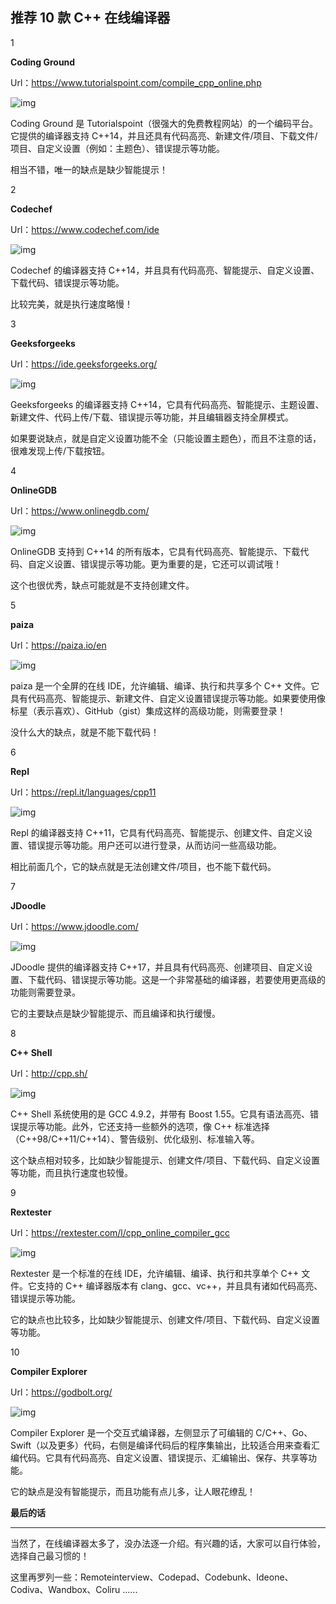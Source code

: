 ## 推荐 10 款 C++ 在线编译器

1

**Coding Ground**

Url：https://www.tutorialspoint.com/compile_cpp_online.php



![img](https://mmbiz.qpic.cn/mmbiz_png/714ibKo8XksaGP2lSTKPKxFCxjPWXqGo9mTlJdWmkDOdiadvQa0MMp1m68e3DGgfxsgukIqpzAOtAhXq0eGu3fsg/640?wx_fmt=png&tp=webp&wxfrom=5&wx_lazy=1&wx_co=1)



Coding Ground 是 Tutorialspoint（很强大的免费教程网站）的一个编码平台。它提供的编译器支持 C++14，并且还具有代码高亮、新建文件/项目、下载文件/项目、自定义设置（例如：主题色）、错误提示等功能。



相当不错，唯一的缺点是缺少智能提示！

2

**Codechef**



Url：https://www.codechef.com/ide



![img](https://mmbiz.qpic.cn/mmbiz_png/714ibKo8XksaGP2lSTKPKxFCxjPWXqGo9ibxXYwJvGw0gtRX3IxqD4AckYTbk5hUUbhYib3ibwdL9Lic6ZVZeHia1bhA/640?wx_fmt=png&tp=webp&wxfrom=5&wx_lazy=1&wx_co=1)



Codechef 的编译器支持 C++14，并且具有代码高亮、智能提示、自定义设置、下载代码、错误提示等功能。



比较完美，就是执行速度略慢！



3

**Geeksforgeeks**



Url：https://ide.geeksforgeeks.org/



![img](https://mmbiz.qpic.cn/mmbiz_png/714ibKo8XksaGP2lSTKPKxFCxjPWXqGo9vkJmCxjIh5xGhbNF19Q45RHmrZNLByG2zmQ6EicwuqbOPYHDraFdHjQ/640?wx_fmt=png&tp=webp&wxfrom=5&wx_lazy=1&wx_co=1)



Geeksforgeeks 的编译器支持 C++14，它具有代码高亮、智能提示、主题设置、新建文件、代码上传/下载、错误提示等功能，并且编辑器支持全屏模式。



如果要说缺点，就是自定义设置功能不全（只能设置主题色），而且不注意的话，很难发现上传/下载按钮。





4

**OnlineGDB**



Url：https://www.onlinegdb.com/



![img](https://mmbiz.qpic.cn/mmbiz_png/714ibKo8XksaGP2lSTKPKxFCxjPWXqGo9RotGhjWlqKF2noy1hcB8LbNxAEzwdtNPagsfK326iauIsvsQT6OAjFA/640?wx_fmt=png&tp=webp&wxfrom=5&wx_lazy=1&wx_co=1)



OnlineGDB 支持到 C++14 的所有版本，它具有代码高亮、智能提示、下载代码、自定义设置、错误提示等功能。更为重要的是，它还可以调试哦！



这个也很优秀，缺点可能就是不支持创建文件。





5

**paiza**



Url：https://paiza.io/en



![img](https://mmbiz.qpic.cn/mmbiz_png/714ibKo8XksaGP2lSTKPKxFCxjPWXqGo9hh4shpOicCrncicZlL3s648fibL9cP6qC0WKecH5jXBbTby8t99sichakQ/640?wx_fmt=png&tp=webp&wxfrom=5&wx_lazy=1&wx_co=1)



paiza 是一个全屏的在线 IDE，允许编辑、编译、执行和共享多个 C++ 文件。它具有代码高亮、智能提示、新建文件、自定义设置错误提示等功能。如果要使用像标星（表示喜欢）、GitHub（gist）集成这样的高级功能，则需要登录！



没什么大的缺点，就是不能下载代码！



6

**Repl**



Url：https://repl.it/languages/cpp11



![img](https://mmbiz.qpic.cn/mmbiz_png/714ibKo8XksaGP2lSTKPKxFCxjPWXqGo9ib9ODiaA32l2pKU2GHWvZ5U8DufZWe4qT2KJs95OJ9gGibsXBEQjHjKbg/640?wx_fmt=png&tp=webp&wxfrom=5&wx_lazy=1&wx_co=1)



Repl 的编译器支持 C++11，它具有代码高亮、智能提示、创建文件、自定义设置、错误提示等功能。用户还可以进行登录，从而访问一些高级功能。



相比前面几个，它的缺点就是无法创建文件/项目，也不能下载代码。





7

**JDoodle**



Url：https://www.jdoodle.com/



![img](https://mmbiz.qpic.cn/mmbiz_png/714ibKo8XksaGP2lSTKPKxFCxjPWXqGo9XSYzrjF7MPgGEuUrkSoFicT56auH9GxuJPfSdxFDRhXiaxw6Rib2k4byA/640?wx_fmt=png&tp=webp&wxfrom=5&wx_lazy=1&wx_co=1)



JDoodle 提供的编译器支持 C++17，并且具有代码高亮、创建项目、自定义设置、下载代码、错误提示等功能。这是一个非常基础的编译器，若要使用更高级的功能则需要登录。



它的主要缺点是缺少智能提示、而且编译和执行缓慢。





8

**C++ Shell**



Url：http://cpp.sh/



![img](https://mmbiz.qpic.cn/mmbiz_png/714ibKo8XksaGP2lSTKPKxFCxjPWXqGo9mXO8jdS8ysIp8LSd0Ghib6Esd5rQa96MDWH8jzCoKqd6UxjAXlwEq7g/640?wx_fmt=png&tp=webp&wxfrom=5&wx_lazy=1&wx_co=1)



C++ Shell 系统使用的是 GCC 4.9.2，并带有 Boost 1.55。它具有语法高亮、错误提示等功能。此外，它还支持一些额外的选项，像 C++ 标准选择（C++98/C++11/C++14）、警告级别、优化级别、标准输入等。



这个缺点相对较多，比如缺少智能提示、创建文件/项目、下载代码、自定义设置等功能，而且执行速度也较慢。





9

**Rextester**



Url：https://rextester.com/l/cpp_online_compiler_gcc



![img](https://mmbiz.qpic.cn/mmbiz_png/714ibKo8XksaGP2lSTKPKxFCxjPWXqGo9tqNdJzNyPEMswGbicLRicUL6zNa16icD98sXtDYQiaiccm0qrtUx2UOXzXQ/640?wx_fmt=png&tp=webp&wxfrom=5&wx_lazy=1&wx_co=1)



Rextester 是一个标准的在线 IDE，允许编辑、编译、执行和共享单个 C++ 文件。它支持的 C++ 编译器版本有 clang、gcc、vc++，并且具有诸如代码高亮、错误提示等功能。



它的缺点也比较多，比如缺少智能提示、创建文件/项目、下载代码、自定义设置等功能。



10

**Compiler Explorer**



Url：https://godbolt.org/



![img](https://mmbiz.qpic.cn/mmbiz_png/714ibKo8XksaGP2lSTKPKxFCxjPWXqGo9WydAs4VOuXyDaA3DKgHf0XxjqfBqlcib298K3zC6UfJ71Ric7dIBibicgg/640?wx_fmt=png&tp=webp&wxfrom=5&wx_lazy=1&wx_co=1)



Compiler Explorer 是一个交互式编译器，左侧显示了可编辑的 C/C++、Go、Swift（以及更多）代码，右侧是编译代码后的程序集输出，比较适合用来查看汇编代码。它具有代码高亮、自定义设置、错误提示、汇编输出、保存、共享等功能。



它的缺点是没有智能提示，而且功能有点儿多，让人眼花缭乱！





**最后的话**

____



当然了，在线编译器太多了，没办法逐一介绍。有兴趣的话，大家可以自行体验，选择自己最习惯的！

这里再罗列一些：Remoteinterview、Codepad、Codebunk、Ideone、Codiva、Wandbox、Coliru ......